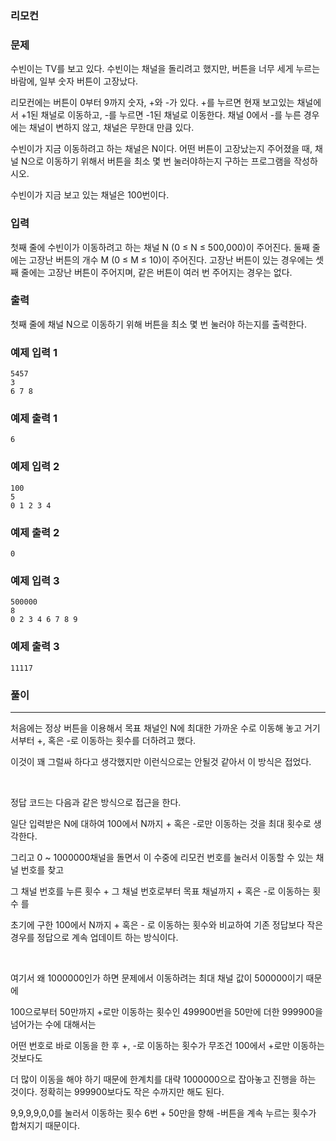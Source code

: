 ### 리모컨

### 문제

수빈이는 TV를 보고 있다. 수빈이는 채널을 돌리려고 했지만, 버튼을 너무 세게 누르는 바람에, 일부 숫자 버튼이 고장났다.

리모컨에는 버튼이 0부터 9까지 숫자, +와 -가 있다. +를 누르면 현재 보고있는 채널에서 +1된 채널로 이동하고, -를 누르면 -1된 채널로 이동한다. 채널 0에서 -를 누른 경우에는 채널이 변하지 않고, 채널은 무한대 만큼 있다.

수빈이가 지금 이동하려고 하는 채널은 N이다. 어떤 버튼이 고장났는지 주어졌을 때, 채널 N으로 이동하기 위해서 버튼을 최소 몇 번 눌러야하는지 구하는 프로그램을 작성하시오. 

수빈이가 지금 보고 있는 채널은 100번이다.

### 입력

첫째 줄에 수빈이가 이동하려고 하는 채널 N (0 ≤ N ≤ 500,000)이 주어진다. 둘째 줄에는 고장난 버튼의 개수 M (0 ≤ M ≤ 10)이 주어진다. 고장난 버튼이 있는 경우에는 셋째 줄에는 고장난 버튼이 주어지며, 같은 버튼이 여러 번 주어지는 경우는 없다.

### 출력

첫째 줄에 채널 N으로 이동하기 위해 버튼을 최소 몇 번 눌러야 하는지를 출력한다.

### 예제 입력 1 

```
5457
3
6 7 8
```

### 예제 출력 1 

```
6
```

### 예제 입력 2 

```
100
5
0 1 2 3 4
```

### 예제 출력 2 

```
0
```

### 예제 입력 3 

```
500000
8
0 2 3 4 6 7 8 9
```

### 예제 출력 3

```
11117
```

### 풀이

***

처음에는 정상 버튼을 이용해서 목표 채널인 N에 최대한 가까운 수로 이동해 놓고 거기서부터 +, 혹은 -로 이동하는 횟수를 더하려고 했다.

이것이 꽤 그럴싸 하다고 생각했지만 이런식으로는 안될것 같아서 이 방식은 접었다.

</br>

정답 코드는 다음과 같은 방식으로 접근을 한다.

일단 입력받은 N에 대하여 100에서 N까지 + 혹은 -로만 이동하는 것을 최대 횟수로 생각한다.

그리고 0 ~ 1000000채널을 돌면서 이 수중에 리모컨 번호를 눌러서 이동할 수 있는 채널 번호를 찾고

그 채널 번호를 누른 횟수 + 그 채널 번호로부터 목표 채널까지 + 혹은 -로 이동하는 횟수 를

초기에 구한 100에서 N까지 + 혹은 - 로 이동하는 횟수와 비교하여 기존 정답보다 작은 경우를 정답으로 계속 업데이트 하는 방식이다.

</br>

여기서 왜 1000000인가 하면 문제에서 이동하려는 최대 채널 값이 500000이기 때문에  


100으로부터 50만까지 +로만 이동하는 횟수인 499900번을 50만에 더한 999900을 넘어가는 수에 대해서는  

어떤 번호로 바로 이동을 한 후 +, -로 이동하는 횟수가 무조건 100에서 +로만 이동하는 것보다도  

더 많이 이동을 해야 하기 때문에 한계치를 대략 1000000으로 잡아놓고 진행을 하는 것이다. 정확히는 999900보다도 작은 수까지만 해도 된다.

9,9,9,9,0,0를 눌러서 이동하는 횟수 6번 + 50만을 향해 -버튼을 계속 누르는 횟수가 합쳐지기 때문이다.

</br>







